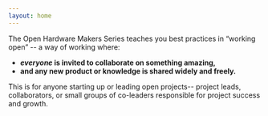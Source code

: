 ```yaml
---
layout: home
---
```


The Open Hardware Makers  Series teaches you best practices in “working open” -- a way of working where:

* **_everyone_ is invited to collaborate on something amazing,**
* **and any new product or knowledge is shared widely and freely.**

This is for anyone starting up or leading open projects-- project leads, collaborators, or small groups of co-leaders responsible for project success and growth.
